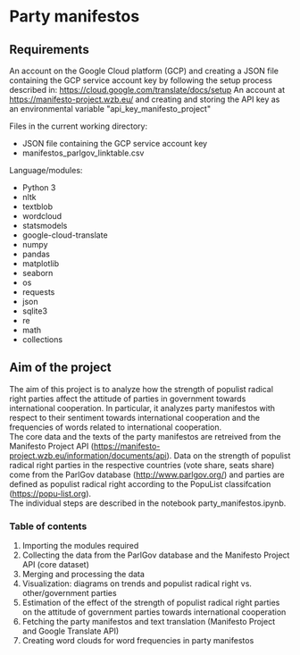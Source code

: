 # Party manifestos

## Requirements

An account on the Google Cloud platform (GCP) and creating a JSON file containing the GCP service account key by following the setup process described in: https://cloud.google.com/translate/docs/setup
An account at https://manifesto-project.wzb.eu/ and creating and storing the API key as an environmental variable "api_key_manifesto_project"

Files in the current working directory:
* JSON file containing the GCP service account key
* manifestos_parlgov_linktable.csv

Language/modules:
* Python 3
* nltk
* textblob
* wordcloud
* statsmodels
* google-cloud-translate
* numpy
* pandas
* matplotlib
* seaborn
* os
* requests
* json
* sqlite3
* re
* math
* collections

## Aim of the project

The aim of this project is to analyze how the strength of populist radical right parties affect the attitude of parties in government towards international cooperation. In particular, it analyzes party manifestos with respect to their sentiment towards international cooperation and the frequencies of words related to international cooperation.<br>
The core data and the texts of the party manifestos are retreived from the Manifesto Project API (https://manifesto-project.wzb.eu/information/documents/api). Data on the strength of populist radical right parties in the respective countries (vote share, seats share) come from the ParlGov database (http://www.parlgov.org/) and parties are defined as populist radical right according to the PopuList classifcation (https://popu-list.org).<br>
The individual steps are described in the notebook party_manifestos.ipynb.

### Table of contents
1. Importing the modules required
1. Collecting the data from the ParlGov database and the Manifesto Project API (core dataset)
2. Merging and processing the data
3. Visualization: diagrams on trends and populist radical right vs. other/government parties
4. Estimation of the effect of the strength of populist radical right parties on the attitude of government parties towards international cooperation
5. Fetching the party manifestos and text translation (Manifesto Project and Google Translate API)
6. Creating word clouds for word frequencies in party manifestos
